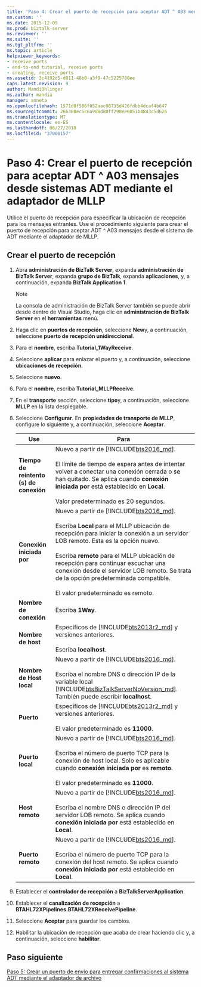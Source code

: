 ```yaml
---
title: 'Paso 4: Crear el puerto de recepción para aceptar ADT ^ A03 mensajes desde sistemas ADT mediante el adaptador MLLP | Microsoft Docs'
ms.custom: ''
ms.date: 2015-12-09
ms.prod: biztalk-server
ms.reviewer: ''
ms.suite: ''
ms.tgt_pltfrm: ''
ms.topic: article
helpviewer_keywords:
- receive ports
- end-to-end tutorial, receive ports
- creating, receive ports
ms.assetid: 3c4192d5-d011-48b0-a3f9-47c5225780ee
caps.latest.revision: 9
author: MandiOhlinger
ms.author: mandia
manager: anneta
ms.openlocfilehash: 1571d0f506f052aac08735d426fdbb4dcaf4b647
ms.sourcegitcommit: 266308ec5c6a9d8d80ff298ee6051b4843c5d626
ms.translationtype: MT
ms.contentlocale: es-ES
ms.lasthandoff: 06/27/2018
ms.locfileid: "37000157"
---
```

# <a name="step-4-create-the-receive-port-for-accepting-adta03-messages-from-adt-systems-using-the-mllp-adapter"></a>Paso 4: Crear el puerto de recepción para aceptar ADT ^ A03 mensajes desde sistemas ADT mediante el adaptador de MLLP
Utilice el puerto de recepción para especificar la ubicación de recepción para los mensajes entrantes. Use el procedimiento siguiente para crear el puerto de recepción para aceptar ADT ^ A03 mensajes desde el sistema de ADT mediante el adaptador de MLLP.  

## <a name="create-the-receive-port"></a>Crear el puerto de recepción  

1. Abra **administración de BizTalk Server**, expanda **administración de BizTalk Server**, expanda **grupo de BizTalk**, expanda **aplicaciones**, y, a continuación, expanda **BizTalk Application 1**.  

   > [!NOTE]
   >  La consola de administración de BizTalk Server también se puede abrir desde dentro de Visual Studio, haga clic en **administración de BizTalk Server** en el **herramientas** menú.  

2. Haga clic en **puertos de recepción**, seleccione **New**y, a continuación, seleccione **puerto de recepción unidireccional**.  

3. Para el **nombre**, escriba **Tutorial_1WayReceive**.  

4. Seleccione **aplicar** para enlazar el puerto y, a continuación, seleccione **ubicaciones de recepción**.  

5. Seleccione **nuevo**.  

6. Para el **nombre**, escriba **Tutorial_MLLPReceive**.  

7. En el **transporte** sección, seleccione **tipo**y, a continuación, seleccione **MLLP** en la lista desplegable.  

8. Seleccione **Configurar**. En **propiedades de transporte de MLLP**, configure lo siguiente y, a continuación, seleccione **Aceptar**.  


   |           Use           |                                                                                                                                                                                                     Para                                                                                                                                                                                                     |
   |------------------------------|--------------------------------------------------------------------------------------------------------------------------------------------------------------------------------------------------------------------------------------------------------------------------------------------------------------------------------------------------------------------------------------------------------------------|
   | **Tiempo de reintento (s) de conexión** |                                                                 Nuevo a partir de [!INCLUDE[bts2016_md](../../includes/bts2016-md.md)]. <br/><br/>El límite de tiempo de espera antes de intentar volver a conectar una conexión cerrada o se han quitado. Se aplica cuando **conexión iniciada por** está establecido en **Local**.<br/><br/>Valor predeterminado es 20 segundos.                                                                  |
   | **Conexión iniciada por**  | Nuevo a partir de [!INCLUDE[bts2016_md](../../includes/bts2016-md.md)]. <br/><br/>Escriba **Local** para el MLLP ubicación de recepción para iniciar la conexión a un servidor LOB remoto. Esta es la opción nuevo.<br/><br/>Escriba **remoto** para el MLLP ubicación de recepción para continuar escuchar una conexión desde el servidor LOB remoto. Se trata de la opción predeterminada compatible.<br/><br/>El valor predeterminado es remoto. |
   |     **Nombre de conexión**      |                                                                                                                                                                                                  Escriba **1Way**.                                                                                                                                                                                                   |
   |        **Nombre de host**         |                                                                                                                                              Específicos de [!INCLUDE[bts2013r2_md](../../includes/bts2013r2-md.md)] y versiones anteriores. <br/><br/>Escriba **localhost**.                                                                                                                                               |
   |     **Nombre de Host local**      |                                                                            Nuevo a partir de [!INCLUDE[bts2016_md](../../includes/bts2016-md.md)]. <br/><br/>Escriba el nombre DNS o dirección IP de la variable local [!INCLUDE[btsBizTalkServerNoVersion_md](../../includes/btsbiztalkservernoversion-md.md)]. También puede escribir **localhost**.                                                                             |
   |           **Puerto**           |                                                                                                                                              Específicos de [!INCLUDE[bts2013r2_md](../../includes/bts2013r2-md.md)] y versiones anteriores. <br/><br/>El valor predeterminado es **11000**.                                                                                                                                              |
   |        **Puerto local**        |                                                                                     Nuevo a partir de [!INCLUDE[bts2016_md](../../includes/bts2016-md.md)]. <br/><br/>Escriba el número de puerto TCP para la conexión de host local. Solo es aplicable cuando **conexión iniciada por** es **remoto**. <br/><br/>El valor predeterminado es **11000**.                                                                                      |
   |       **Host remoto**        |                                                                                                   Nuevo a partir de [!INCLUDE[bts2016_md](../../includes/bts2016-md.md)]. <br/><br/>Escriba el nombre DNS o dirección IP del servidor LOB remoto. Se aplica cuando **conexión iniciada por** está establecido en **Local**.                                                                                                    |
   |       **Puerto remoto**        |                                                                                                    Nuevo a partir de [!INCLUDE[bts2016_md](../../includes/bts2016-md.md)]. <br/><br/>Escriba el número de puerto TCP para la conexión del host remoto. Se aplica cuando **conexión iniciada por** está establecido en **Local**.                                                                                                    |


9. Establecer el **controlador de recepción** a **BizTalkServerApplication**.  

10. Establecer el **canalización de recepción** a **BTAHL72XPipelines.BTAHL72XReceivePipeline**.  

11. Seleccione **Aceptar** para guardar los cambios.  

12. Habilitar la ubicación de recepción que acaba de crear haciendo clic y, a continuación, seleccione **habilitar**.  

## <a name="next-step"></a>Paso siguiente  
[Paso 5: Crear un puerto de envío para entregar confirmaciones al sistema ADT mediante el adaptador de archivo](../../adapters-and-accelerators/accelerator-hl7/step-5-create-send-port-to-deliver-acknowledgments-to-adt-system-using-file.md)